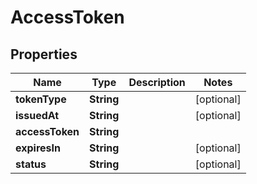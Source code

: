 
# AccessToken

## Properties
Name | Type | Description | Notes
------------ | ------------- | ------------- | -------------
**tokenType** | **String** |  |  [optional]
**issuedAt** | **String** |  |  [optional]
**accessToken** | **String** |  | 
**expiresIn** | **String** |  |  [optional]
**status** | **String** |  |  [optional]



